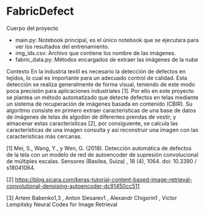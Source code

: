 # FabricDefect

Cuerpo del proyecto
- main.py: Notebook principal, es el único notebook que se ejecutara para ver los resultados del entrenamiento.
- img_ids.csv: Archivo que contiene los nombre de las imágenes.
- fabric_data.py: Métodos encargados de extraer las imágenes de la nube


Contexto
En la industria textil es necesario la detección de defectos en tejidos, lo cual es importante para un
adecuado control de calidad. Esta detección se realiza generalmente de forma visual, teniendo de
este modo poca precisión para aplicaciones industriales [1]. Por ello en este proyecto se plantea
un método automatizado que detecte defectos en telas mediante un sistema de recuperación de
imágenes basada en contenido (CBIR). Su algoritmo consiste en primero extraer características de
una base de datos de imágenes de telas de algodón de diferentes prendas de vestir, y almacenar
estas características [2], por consiguiente, se calcula las características de una imagen consulta y
así reconstruir una imagen con las características más cercanas.





[1] Mei, S., Wang, Y., y Wen, G. (2018). Detección automática de defectos de la tela con un modelo de red de autoencoder de supresión convolucional de múltiples escalas. Sensores (Basilea, Suiza) , 18 (4), 1064. doi: 10.3390 / s18041064.


[2] https://blog.sicara.com/keras-tutorial-content-based-image-retrieval-convolutional-denoising-autoencoder-dc91450cc511


[3] Artem Babenko1,3 , Anton Slesarev1 , Alexandr Chigorin1 , Victor Lempitsky Neural Codes for Image Retrieval
